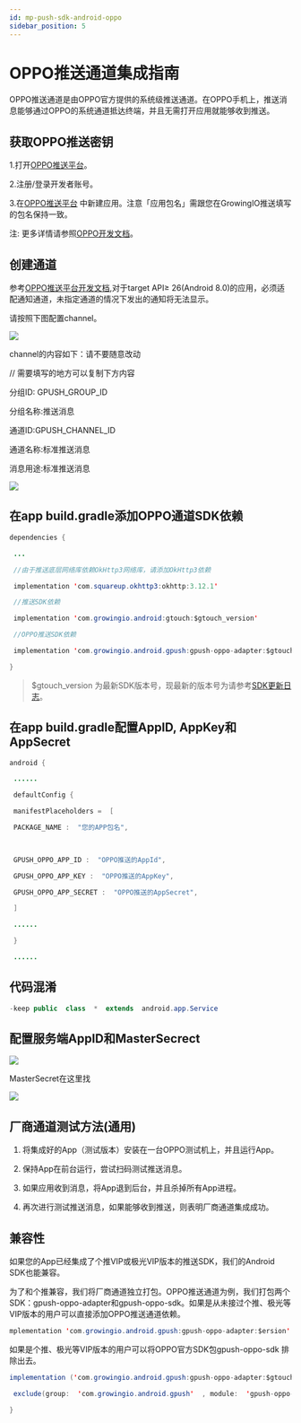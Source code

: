 ```yaml
---
id: mp-push-sdk-android-oppo
sidebar_position: 5
---
```


# OPPO推送通道集成指南

OPPO推送通道是由OPPO官方提供的系统级推送通道。在OPPO手机上，推送消息能够通过OPPO的系统通道抵达终端，并且无需打开应用就能够收到推送。

## 获取OPPO推送密钥[](#1-huo-qu-oppo-tui-song-mi-yue)

1.打开[OPPO推送平台](https://push.oppo.com/)。

2.注册/登录开发者账号。

3.在[OPPO推送平台](https://push.oppo.com/) 中新建应用。注意「应用包名」需跟您在GrowingIO推送填写的包名保持一致。

注: 更多详情请参照[OPPO开发文档](https://push.oppo.com/documents)。


## 创建通道[](#2-chuang-jian-tong-dao)

参考[OPPO推送平台开发文档](https://open.oppomobile.com/wiki/doc#id=10289),对于target API≥ 26(Android 8.0)的应用，必须适配通知通道，未指定通道的情况下发出的通知将无法显示。

请按照下图配置channel。

![](https://3953104361-files.gitbook.io/~/files/v0/b/gitbook-legacy-files/o/assets%2F-M2qbZInaXgdm8kkNosp%2F-MDJ-ZKn0jRNemBrFmfQ%2F-MDOstQ5KW-vC7NDb_PF%2Fimage.png?alt=media&token=34c20efd-6808-4543-ab22-09a1cc459cdd)

channel的内容如下：请不要随意改动

// 需要填写的地方可以复制下方内容

分组ID: GPUSH_GROUP_ID

分组名称:推送消息

通道ID:GPUSH_CHANNEL_ID

通道名称:标准推送消息

消息用途:标准推送消息

![](https://3953104361-files.gitbook.io/~/files/v0/b/gitbook-legacy-files/o/assets%2F-M2qbZInaXgdm8kkNosp%2F-MDJ-ZKn0jRNemBrFmfQ%2F-MDOszz7UvPYwN3YVLih%2Fimage.png?alt=media&token=016b6c04-fee7-4457-8b85-2e8d929e014c)


## 在app build.gradle添加OPPO通道SDK依赖[](#3-zai-app-buildgradle-tian-jia-oppo-tong-dao-sdk-yi-lai)

```java
dependencies {

 ...

 //由于推送底层网络库依赖OkHttp3网络库，请添加OkHttp3依赖

 implementation 'com.squareup.okhttp3:okhttp:3.12.1'

 //推送SDK依赖

 implementation 'com.growingio.android:gtouch:$gtouch_version'

 //OPPO推送SDK依赖 

 implementation 'com.growingio.android.gpush:gpush-oppo-adapter:$gtouch_version'

}
```

> $gtouch_version 为最新SDK版本号，现最新的版本号为请参考[SDK更新日志](https://growingio.gitbook.io/op/v/v20200701/developer-manual/sdkintegrated/mp/gtouchsdk-releasenotes)。


## 在app build.gradle配置AppID, AppKey和AppSecret[](#4-zai-app-buildgradle-pei-zhi-appid-appkey-he-appsecret)

```java
android {

 ......

 defaultConfig {

 manifestPlaceholders =  [

 PACKAGE_NAME :  "您的APP包名",

​

 GPUSH_OPPO_APP_ID :  "OPPO推送的AppId",

 GPUSH_OPPO_APP_KEY :  "OPPO推送的AppKey",

 GPUSH_OPPO_APP_SECRET :  "OPPO推送的AppSecret",

 ]

 ......

 }

 ......
```


## 代码混淆[](#5-dai-ma-hun-xiao)

```java
-keep public  class  *  extends  android.app.Service
```


## 配置服务端AppID和**MasterSecrect**[](#6-pei-zhi-fu-wu-duan-appid-he-mastersecrect)

![](https://3953104361-files.gitbook.io/~/files/v0/b/gitbook-legacy-files/o/assets%2F-M2qbZInaXgdm8kkNosp%2F-MDJ-ZKn0jRNemBrFmfQ%2F-MDOt5fezNSkiVA9PFdK%2Fimage.png?alt=media&token=fb53c5f2-9218-4d46-8c79-62983588e6a9)

MasterSecret在这里找

![](https://3953104361-files.gitbook.io/~/files/v0/b/gitbook-legacy-files/o/assets%2F-M2qbZInaXgdm8kkNosp%2F-MDJ-ZKn0jRNemBrFmfQ%2F-MDOtAizXzFcXmrbAO0G%2Fimage.png?alt=media&token=7ac249f1-4f33-4197-8357-af669aa3b07c)


## 厂商通道测试方法(通用)[](#7-chang-shang-tong-dao-ce-shi-fang-fa-tong-yong)

1.  将集成好的App（测试版本）安装在一台OPPO测试机上，并且运行App。
    
2.  保持App在前台运行，尝试扫码测试推送消息。
    
3.  如果应用收到消息，将App退到后台，并且杀掉所有App进程。
    
4.  再次进行测试推送消息，如果能够收到推送，则表明厂商通道集成成功。
    

## 兼容性[](#8-jian-rong-xing)

如果您的App已经集成了个推VIP或极光VIP版本的推送SDK，我们的Android SDK也能兼容。

为了和个推兼容，我们将厂商通道独立打包。OPPO推送通道为例，我们打包两个SDK：gpush-oppo-adapter和gpush-oppo-sdk。如果是从未接过个推、极光等VIP版本的用户可以直接添加OPPO推送通道依赖。

```java
mplementation 'com.growingio.android.gpush:gpush-oppo-adapter:$ersion'
```

如果是个推、极光等VIP版本的用户可以将OPPO官方SDK包gpush-oppo-sdk 排除出去。

```java
implementation ('com.growingio.android.gpush:gpush-oppo-adapter:$gtouch_version'){

 exclude(group:  'com.growingio.android.gpush'  , module:  'gpush-oppo-sdk')

}
```

